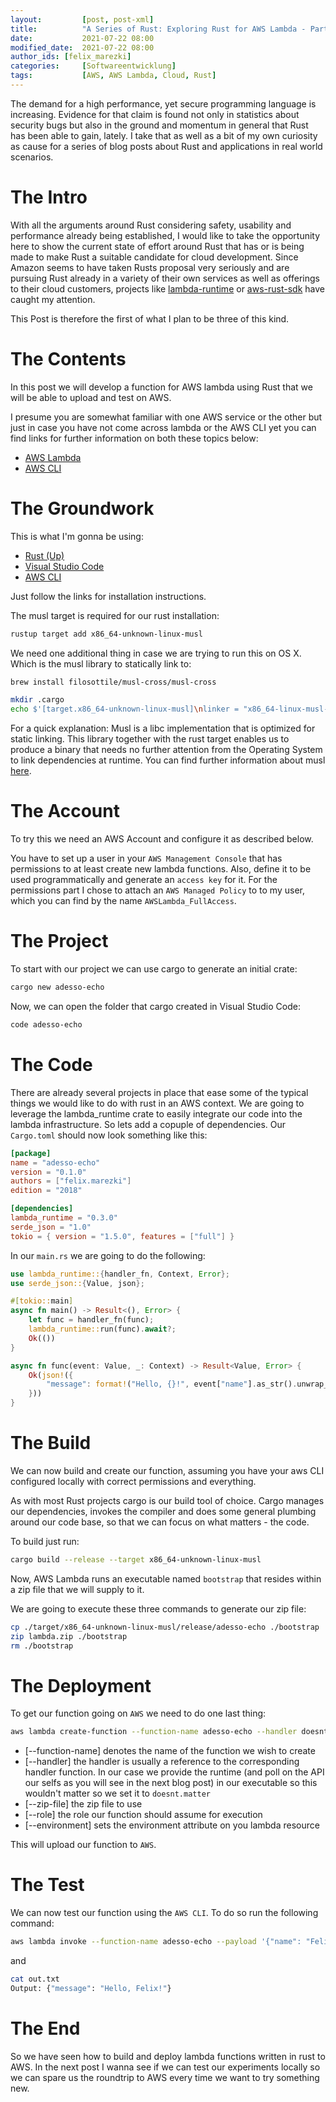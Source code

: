 ```yaml
---
layout: 		[post, post-xml]     
title:  		"A Series of Rust: Exploring Rust for AWS Lambda - Part 1"
date:   		2021-07-22 08:00
modified_date: 	2021-07-22 08:00
author_ids: [felix_marezki]
categories: 	[Softwareentwicklung]
tags: 			[AWS, AWS Lambda, Cloud, Rust]
---
```


The demand for a high performance, yet secure programming language is increasing.
Evidence for that claim is found not only in statistics about security bugs but also in the ground and momentum in general that Rust has been able to gain, lately. 
I take that as well as a bit of my own curiosity as cause for a series of blog posts about Rust and applications in real world scenarios.

# The Intro

With all the arguments around Rust considering safety, usability and performance already being established, I would like to take the opportunity here to show the current state of effort around Rust that has or is being made to make Rust a suitable candidate for cloud development.
Since Amazon seems to have taken Rusts proposal very seriously and are pursuing Rust already in a variety of their own services as well as offerings to their cloud customers, projects like [lambda-runtime](https://github.com/awslabs/aws-lambda-rust-runtime) or [aws-rust-sdk](https://github.com/awslabs/aws-sdk-rust) have caught my attention.

This Post is therefore the first of what I plan to be three of this kind.

# The Contents

In this post we will develop a function for AWS lambda using Rust that we will be able to upload and test on AWS.

I presume you are somewhat familiar with one AWS service or the other but just in case you have not come across lambda or the AWS CLI yet you can find links for further information on both these topics below:

* [AWS Lambda](https://docs.aws.amazon.com/lambda/latest/dg/welcome.html)
* [AWS CLI](https://docs.aws.amazon.com/cli/latest/userguide/cli-chap-welcome.html)

# The Groundwork

This is what I'm gonna be using:

- [Rust (Up)](https://www.rust-lang.org/learn/get-started)
- [Visual Studio Code](https://code.visualstudio.com)
- [AWS CLI](https://docs.aws.amazon.com/cli/latest/userguide/install-cliv2.html)

Just follow the links for installation instructions.

The musl target is required for our rust installation:

```bash
rustup target add x86_64-unknown-linux-musl
```

We need one additional thing in case we are trying to run this on OS X. Which is the musl library to statically link to:

```bash
brew install filosottile/musl-cross/musl-cross
```

```bash
mkdir .cargo
echo $'[target.x86_64-unknown-linux-musl]\nlinker = "x86_64-linux-musl-gcc"' > .cargo/config
```

For a quick explanation: Musl is a libc implementation that is optimized for static linking. This library together with the rust target enables us to produce a binary that needs no further attention from the Operating System to link dependencies at runtime. You can find further information about musl [here](https://musl.libc.org).

#  The Account

To try this we need an AWS Account and configure it as described below.

You have to set up a user in your `AWS Management Console` that has permissions to at least create new lambda functions. 
Also, define it to be used programmatically and generate an `access key` for it. 
For the permissions part I chose to attach an `AWS Managed Policy` to to my user, which you can find by the name `AWSLambda_FullAccess`.



# The Project

To start with our project we can use cargo to generate an initial crate:

```bash
cargo new adesso-echo
```

Now, we can open the folder that cargo created in Visual Studio Code:

```bash
code adesso-echo
```

# The Code

There are already several projects in place that ease some of the typical things we would like to do with rust in an AWS context. 
We are going to leverage the lambda_runtime crate to easily integrate our code into the lambda infrastructure.
So lets add a copuple of dependencies.
Our `Cargo.toml` should now look something like this:

```toml
[package]
name = "adesso-echo"
version = "0.1.0"
authors = ["felix.marezki"]
edition = "2018"

[dependencies]
lambda_runtime = "0.3.0"
serde_json = "1.0"
tokio = { version = "1.5.0", features = ["full"] }
```

In our `main.rs` we are going to do the following:

```rust
use lambda_runtime::{handler_fn, Context, Error};
use serde_json::{Value, json};

#[tokio::main]
async fn main() -> Result<(), Error> {
    let func = handler_fn(func);
    lambda_runtime::run(func).await?;
    Ok(())
}

async fn func(event: Value, _: Context) -> Result<Value, Error> {
    Ok(json!({ 
        "message": format!("Hello, {}!", event["name"].as_str().unwrap_or("world"))
    }))
}
```

# The Build

We can now build and create our function, assuming you have your aws CLI configured locally with correct permissions and everything.

As with most Rust projects cargo is our build tool of choice. Cargo manages our dependencies, invokes the compiler and does some general plumbing around our code base, so that we can focus on what matters - the code.

To build just run:

```bash
cargo build --release --target x86_64-unknown-linux-musl
```

Now, AWS Lambda runs an executable named `bootstrap` that resides within a zip file that we will supply to it.

We are going to execute these three commands to generate our zip file:

```bash
cp ./target/x86_64-unknown-linux-musl/release/adesso-echo ./bootstrap 
zip lambda.zip ./bootstrap
rm ./bootstrap
```

# The Deployment

To get our function going on `AWS` we need to do one last thing:

```bash
aws lambda create-function --function-name adesso-echo --handler doesnt.matter --zip-file fileb://lambda.zip --runtime provided --role arn:aws:iam::XXXXXXXXXXXX:role/lambda-role --environment Variables={RUST_BACKTRACE=1}
```

* [--function-name] denotes the name of the function we wish to create
* [--handler] the handler is usually a reference to the corresponding handler function. In our case we provide the runtime (and poll on the API our selfs as you will see in the next blog post) in our executable so this wouldn't matter so we set it to `doesnt.matter`
* [--zip-file] the zip file to use
* [--role] the role our function should assume for execution
* [--environment] sets the environment attribute on you lambda resource

This will upload our function to `AWS`.

# The Test

We can now test our function using the `AWS CLI`. To do so run the following command:

```bash
aws lambda invoke --function-name adesso-echo --payload '{"name": "Felix"}' --cli-binary-format raw-in-base64-out out.txt
```

and

```bash
cat out.txt
Output: {"message": "Hello, Felix!"}
```

# The End

So we have seen how to build and deploy lambda functions written in rust to AWS. 
In the next post I wanna see if we can test our experiments locally so we can spare us the roundtrip to AWS every time we want to try something new.
